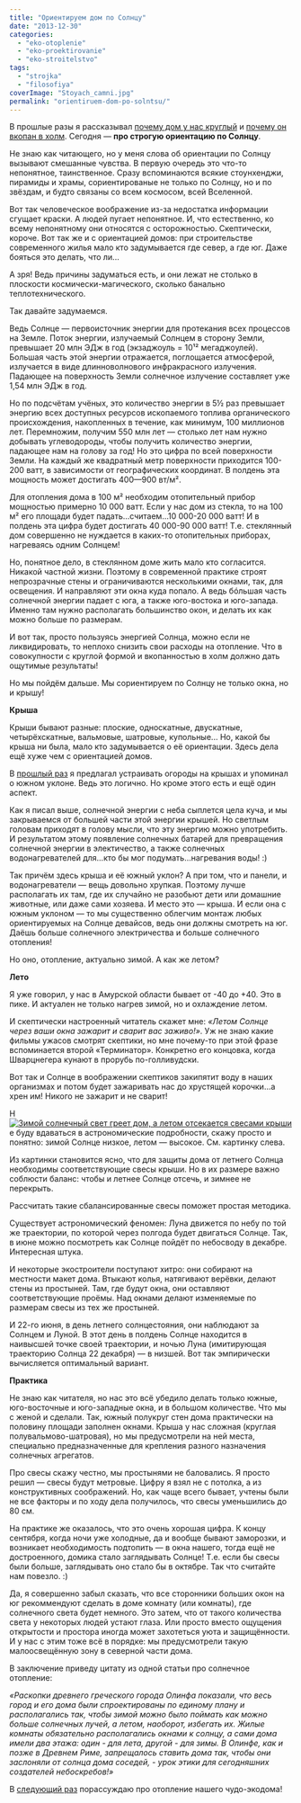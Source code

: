 ```yaml
---
title: "Ориентируем дом по Солнцу"
date: "2013-12-30"
categories: 
  - "eko-otoplenie"
  - "eko-proektirovanie"
  - "eko-stroitelstvo"
tags: 
  - "strojka"
  - "filosofiya"
coverImage: "Stoyach_camni.jpg"
permalink: "orientiruem-dom-po-solntsu/"
---
```


В прошлые разы я рассказывал [почему дом у нас круглый](http://svobodaiznutri.ru/?p=33) и [почему он вкопан в холм](http://svobodaiznutri.ru/?p=32). Сегодня — **про строгую ориентацию по Солнцу**.

Не знаю как читающего, но у меня слова об ориентации по Солнцу вызывают смешанные чувства. В первую очередь это что-то непонятное, таинственное. Сразу вспоминаются всякие стоунхенджи, пирамиды и храмы, сориентированые не только по Солнцу, но и по звёздам, и будто связаны со всем космосом, всей Вселенной.

Вот так человеческое воображение из-за недостатка информации сгущает краски. А людей пугает непонятное. И, что естественно, ко всему непонятному они относятся с осторожностью. Скептически, короче. Вот так же и с ориентацией домов: при строительстве современного жилья мало кто задумывается где север, а где юг. Даже бояться это делать, что ли...

А зря! Ведь причины задуматься есть, и они лежат не столько в плоскости космически-магического, сколько банально теплотехнического.

Так давайте задумаемся.

Ведь Солнце — первоисточник энергии для протекания всех процессов на Земле. Поток энергии, излучаемый Солнцем в сторону Земли, превышает 20 млн ЭДж в год (экзаджоуль = 10¹² мегаджоулей). Большая часть этой энергии отражается, поглощается атмосферой, излучается в виде длинноволнового инфракрасного излучения. Падающее на поверхность Земли солнечное излучение составляет уже 1,54 млн ЭДж в год.

Но по подсчётам учёных, это количество энергии в 5½ раз превышает энергию всех доступных ресурсов ископаемого топлива органического происхождения, накопленных в течение, как минимум, 100 миллионов лет. Перемножим, получим 550 млн лет — столько лет нам нужно добывать углеводороды, чтобы получить количество энергии, падающее нам на голову за год! Но это цифра по всей поверхности Земли. На каждый же квадратный метр поверхности приходится 100-200 ватт, в зависимости от географических координат. В полдень эта мощность может достигать 400—900 вт/м².

Для отопления дома в 100 м² необходим отопительный прибор мощностью примерно 10 000 ватт. Если у нас дом из стекла, то на 100 м² его площади будет падать...считаем...10 000-20 000 ватт! И в полдень эта цифра будет достигать 40 000-90 000 ватт! Т.е. стеклянный дом совершенно не нуждается в каких-то отопительных приборах, нагреваясь одним Солнцем!

Но, понятное дело, в стеклянном доме жить мало кто согласится. Никакой частной жизни. Поэтому в современной практике строят непрозрачные стены и ограничиваются несколькими окнами, так, для освещения. И направляют эти окна куда попало. А ведь бóльшая часть солнечной энергии падает с юга, а также юго-востока и юго-запада. Именно там нужно располагать большинство окон, и делать их как можно больше по размерам.

И вот так, просто пользуясь энергией Солнца, можно если не ликвидировать, то неплохо снизить свои расходы на отопление. Что в совокупности с круглой формой и вкопанностью в холм должно дать ощутимые результаты!

Но мы пойдём дальше. Мы сориентируем по Солнцу не только окна, но и крышу!

**Крыша**

Крыши бывают разные: плоские, односкатные, двускатные, четырёхскатные, вальмовые, шатровые, купольные... Но, какой бы крыша ни была, мало кто задумывается о её ориентации. Здесь дела ещё хуже чем с ориентацией домов.

В [прошлый раз](http://svobodaiznutri.ru/orientiruem-dom-po-solntsu/) я предлагал устраивать огороды на крышах и упоминал о южном уклоне. Ведь это логично. Но кроме этого есть и ещё один аспект.

Как я писал выше, солнечной энергии с неба сыплется цела куча, и мы закрываемся от большей части этой энергии крышей. Но светлым головам приходят в голову мысли, что эту энергию можно употребить. И результатом этому появление солнечных батарей для превращения солнечной энергии в электичество, а также солнечных водонагревателей для...кто бы мог подумать...нагревания воды! :)

Так причём здесь крыша и её южный уклон? А при том, что и панели, и водонагреватели — вещь довольно хрупкая. Поэтому лучше располагать их там, где их случайно не разобьют дети или домашние животные, или даже сами хозяева. И место это — крыша. И если она с южным уклоном — то мы существенно облегчим монтаж любых ориентируемых на Солнце девайсов, ведь они должны смотреть на юг. Даёшь больше солнечного электричества и больше солнечного отопления!

Но оно, отопление, актуально зимой. А как же летом?

**Лето**

Я уже говорил, у нас в Амурской области бывает от -40 до +40. Это в пике. И актуален не только нагрев зимой, но и охлаждение летом.

И скептически настроенный читатель скажет мне: _«Летом Солнце через ваши окна зажарит и сварит вас заживо!»_. Уж не знаю какие фильмы ужасов смотрят скептики, но мне почему-то при этой фразе вспоминается второй «Терминатор». Конкретно его концовка, когда Шварцнегера кунают в прорубь по-голливудски.

Вот так и Солнце в воображении скептиков закипятит воду в наших организмах и потом будет зажаривать нас до хрустящей корочки...а хрен им! Никого не зажарит и не сварит!

Н[![Зимой солнечный свет греет дом, а летом отсекается свесами крыши](http://svobodaiznutri.ru/wp-content/uploads/2013/12/maloet-8a.jpg "Зимой солнечный свет греет дом, а летом отсекается свесами крыши")](http://svobodaiznutri.ru/wp-content/uploads/2013/12/maloet-8a.jpg)е буду вдаваться в астрономические подробности, скажу просто и понятно: зимой Солнце низкое, летом — высокое. См. картинку слева.

Из картинки становится ясно, что для защиты дома от летнего Солнца необходимы соответствующие свесы крыши. Но в их размере важно соблюсти баланс: чтобы и летнее Солнце отсечь, и зимнее не перекрыть.

Рассчитать такие сбалансированные свесы поможет простая методика.

Существует астрономический феномен: Луна движется по небу по той же траектории, по которой через полгода будет двигаться Солнце. Так, в июне можно посмотреть как Солнце пойдёт по небосводу в декабре. Интересная штука.

И некоторые экостроители поступают хитро: они собирают на местности макет дома. Втыкают колья, натягивают верёвки, делают стены из простыней. Там, где будут окна, они оставляют соответствующие проёмы. Над окнами делают изменяемые по размерам свесы из тех же простыней.

И 22-го июня, в день летнего солнцестояния, они наблюдают за Солнцем и Луной. В этот день в полдень Солнце находится в наивысшей точке своей траектории, и ночью Луна (имитирующая траекторию Солнца 22 декабря) — в низшей. Вот так эмпирически вычисляется оптимальный вариант.

**Практика**

Не знаю как читателя, но нас это всё убедило делать только южные, юго-восточные и юго-западные окна, и в большом количестве. Что мы с женой и сделали. Так, южный полукруг стен дома практически на половину площади заполнен окнами. Крыша у нас сложная (круглая полувальмово-шатровая), но мы предусмотрели на ней места, специально предназначенные для крепления разного назначения солнечных агрегатов.

Про свесы скажу честно, мы простынями не баловались. Я просто решил — свесы будут метровые. Цифру я взял не с потолка, а из конструктивных соображений. Но, как чаще всего бывает, учтены были не все факторы и по ходу дела получилось, что свесы уменьшились до 80 см.

На практике же оказалось, что это очень хорошая цифра. К концу сентября, когда ночи уже холодные, да и вообще бывают заморозки, и возникает необходимость подтопить — в окна нашего, тогда ещё не достроенного, домика стало заглядывать Солнце! Т.е. если бы свесы были больше, заглядывать оно стало бы в октябре. Так что считайте нам повезло. :)

Да, я совершенно забыл сказать, что все сторонники больших окон на юг рекоммендуют сделать в доме комнату (или комнаты), где солнечного света будет немного. Это затем, что от такого количества света у некоторых людей устают глаза. Или просто вместо ощущения открытости и простора иногда может захотеться уюта и защищённости. И у нас с этим тоже всё в порядке: мы предусмотрели такую малоосвещённую зону в северной части дома.

В заключение приведу цитату из одной статьи про солнечное отопление:

_«Раскопки древнего греческого города Олинфа показали, что весь город и его дома были спроектированы по единому плану и располагались так, чтобы зимой можно было поймать как можно больше солнечных лучей, а летом, наоборот, избегать их. Жилые комнаты обязательно располагались окнами к солнцу, а сами дома имели два этажа: один - для лета, другой - для зимы. В Олинфе, как и позже в Древнем Риме, запрещалось ставить дома так, чтобы они заслоняли от солнца дома соседей, - урок этики для сегодняшних создателей небоскребов!»_

В [следующий раз](http://svobodaiznutri.ru/?p=30) порассуждаю про отопление нашего чудо-экодома!

